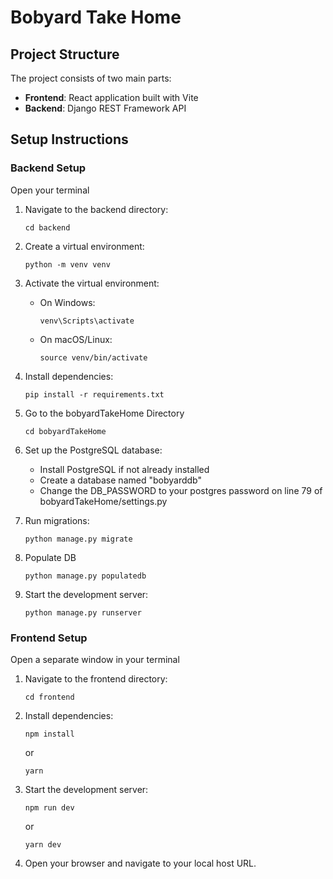 # Bobyard Take Home

## Project Structure

The project consists of two main parts:

- **Frontend**: React application built with Vite
- **Backend**: Django REST Framework API

## Setup Instructions

### Backend Setup

Open your terminal

1. Navigate to the backend directory:

   ```
   cd backend
   ```

2. Create a virtual environment:

   ```
   python -m venv venv
   ```

3. Activate the virtual environment:

   - On Windows:
     ```
     venv\Scripts\activate
     ```
   - On macOS/Linux:
     ```
     source venv/bin/activate
     ```

4. Install dependencies:

   ```
   pip install -r requirements.txt
   ```

5. Go to the bobyardTakeHome Directory

   ```
   cd bobyardTakeHome
   ```

6. Set up the PostgreSQL database:

   - Install PostgreSQL if not already installed
   - Create a database named "bobyarddb"
   - Change the DB_PASSWORD to your postgres password on line 79 of bobyardTakeHome/settings.py

7. Run migrations:

   ```
   python manage.py migrate
   ```

8. Populate DB

   ```
   python manage.py populatedb
   ```

9. Start the development server:
   ```
   python manage.py runserver
   ```

### Frontend Setup

Open a separate window in your terminal

1. Navigate to the frontend directory:

   ```
   cd frontend
   ```

2. Install dependencies:

   ```
   npm install
   ```

   or

   ```
   yarn
   ```

3. Start the development server:

   ```
   npm run dev
   ```

   or

   ```
   yarn dev
   ```

4. Open your browser and navigate to your local host URL.
